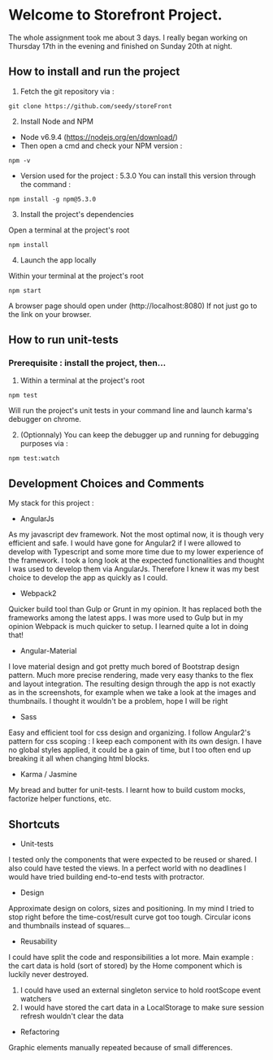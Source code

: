 # Welcome to Storefront Project.
The whole assignment took me about 3 days.
I really began working on Thursday 17th in the evening and finished on Sunday 20th at night.

## How to install and run the project

1. Fetch the git repository via :

```
git clone https://github.com/seedy/storeFront
```

2. Install Node and NPM
- Node v6.9.4 (https://nodejs.org/en/download/)
- Then open a cmd and check your NPM version :
```
npm -v
```
- Version used for the project : 5.3.0
You can install this version through the command :
```
npm install -g npm@5.3.0
```

3. Install the project's dependencies

Open a terminal at the project's root
```
npm install
```

4. Launch the app locally

Within your terminal at the project's root
```
npm start
```
A browser page should open under (http://localhost:8080)
If not just go to the link on your browser.

## How to run unit-tests

### Prerequisite : install the project, then...

1. Within a terminal at the project's root

```
npm test
```

Will run the project's unit tests in your command line and launch karma's debugger on chrome.

2. (Optionnaly) You can keep the debugger up and running for debugging purposes via :

```
npm test:watch
```

## Development Choices and Comments

My stack for this project :
 
 - AngularJs
 
 As my javascript dev framework. Not the most optimal now, it is though very efficient and safe.
 I would have gone for Angular2 if I were allowed to develop with Typescript
 and some more time due to my lower experience of the framework.
 I took a long look at the expected functionalities and thought I was used to develop them via AngularJs.
 Therefore I knew it was my best choice to develop the app as quickly as I could.
 
 - Webpack2
 
 Quicker build tool than Gulp or Grunt in my opinion. It has replaced both the frameworks among the latest apps.
 I was more used to Gulp but in my opinion Webpack is much quicker to setup.
 I learned quite a lot in doing that!
 
 - Angular-Material
 
 I love material design and got pretty much bored of Bootstrap design pattern.
 Much more precise rendering, made very easy thanks to the flex and layout integration.
 The resulting design through the app is not exactly as in the screenshots, 
 for example when we take a look at the images and thumbnails. I thought it wouldn't be a problem, hope I will be right
 
 - Sass
 
 Easy and efficient tool for css design and organizing. 
 I follow Angular2's pattern for css scoping : I keep each component with its own design.
 I have no global styles applied, it could be a gain of time,
 but I too often end up breaking it all when changing html blocks.
 
 - Karma / Jasmine
 
 My bread and butter for unit-tests. I learnt how to build custom mocks, factorize helper functions, etc.
 
 
 ## Shortcuts
 
 - Unit-tests
 
 I tested only the components that were expected to be reused or shared.
 I also could have tested the views.
 In a perfect world with no deadlines I would have tried building end-to-end tests with protractor.
 
- Design
 
 Approximate design on colors, sizes and positioning.
 In my mind I tried to stop right before the time-cost/result curve got too tough.
 Circular icons and thumbnails instead of squares...
 
 - Reusability
 
 I could have split the code and responsibilities a lot more.
 Main example : the cart data is hold (sort of stored) by the Home component which is luckily never destroyed.
 
 1. I could have used an external singleton service to hold rootScope event watchers
 2. I would have stored the cart data in a LocalStorage to make sure session refresh wouldn't clear the data


- Refactoring
 
 Graphic elements manually repeated because of small differences.